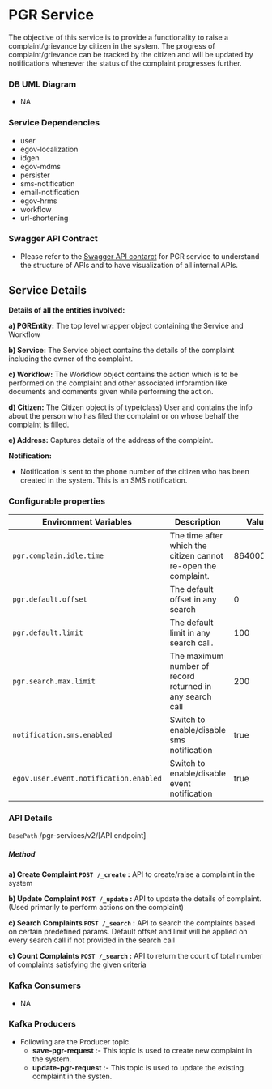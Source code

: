 # PGR Service
The objective of this service is to provide a functionality to raise a complaint/grievance by citizen in the system. The progress of complaint/grievance can be tracked by
the citizen and will be updated by notifications whenever the status of the complaint progresses further.
### DB UML Diagram

- NA

### Service Dependencies
- user
- egov-localization
- idgen
- egov-mdms
- persister
- sms-notification
- email-notification
- egov-hrms
- workflow
- url-shortening


### Swagger API Contract
- Please refer to the [Swagger API contarct](https://raw.githubusercontent.com/egovernments/municipal-services/pgr-services-v2/pgr-services/src/main/resources/swagger-contract.yml#!/) for PGR service to understand the structure of APIs and to have visualization of all internal APIs.


## Service Details
**Details of all the entities involved:**

**a) PGREntity:** The top level wrapper object containing the Service and Workflow

**b) Service:** The Service object contains the details of the complaint including the owner of the complaint.

**c) Workflow:** The Workflow object contains the action which is to be performed on the complaint and other associated inforamtion like documents and comments given while performing the action.

**d) Citizen:** The Citizen object is of type(class) User  and contains the info about the person who has filed the complaint or on whose behalf the complaint is filled.

**e) Address:** Captures details of the address of the complaint.



**Notification:**
- Notification is sent to the phone number of the citizen who has been created in the system. This is an SMS notification.


### Configurable properties

| Environment Variables                     | Description                                                                                                                                               | Value                                             |
| ----------------------------------------- | ----------------------------------------------------------------------------------------------------------------------------------------------------------|---------------------------------------------------|
| `pgr.complain.idle.time`                  | The time after which the citizen cannot re-open the complaint.                                                                                            | 864000000                                         |
| `pgr.default.offset`                      | The default offset in any search                                                                                                                          | 0                                                 |
| `pgr.default.limit`                       | The default limit in any search call.                                                                                                                     | 100                                               |
| `pgr.search.max.limit`                    | The maximum number of record returned in any search call                                                                                                  | 200                                               |
| `notification.sms.enabled`                | Switch to enable/disable sms notification                                                                                                                 | true                                              |
| `egov.user.event.notification.enabled`    | Switch to enable/disable event notification                                                                                                               | true                                              |
### API Details

`BasePath` /pgr-services/v2/[API endpoint]

##### Method
**a) Create Complaint `POST /_create` :** API to create/raise a complaint in the system

**b) Update Complaint `POST /_update` :** API to update the details of complaint.(Used primarily to perform actions on the complaint)

**c) Search Complaints `POST /_search` :** API to search the complaints based on certain predefined params. Default offset and limit will be applied on every search call if not provided in the search call

**c) Count Complaints `POST /_search` :** API to return the count of total number of complaints satisfying the given criteria

### Kafka Consumers

- NA

### Kafka Producers

- Following are the Producer topic.
    - **save-pgr-request** :- This topic is used to create new complaint in the system.
    - **update-pgr-request** :- This topic is used to update the existing complaint in the systen.
